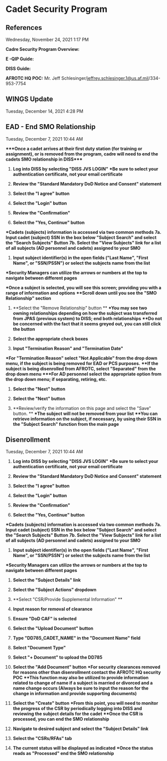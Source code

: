 # Cadet Security Program  

## References
Wednesday, November 24, 2021	1:17 PM

**Cadre Security Program Overview:**

**E -QIP Guide:**

**DISS Guide:**

**AFROTC HQ POC:**
Mr. Jeff Schlesinger/jeffrey.schlesinger.1@us.af.mil/334-953-7754

## WINGS Update
Tuesday, December 14, 2021	4:28 PM

## EAD - End SMO Relationship
Tuesday, December 7, 2021	10:44 AM

**\*\*\*Once a cadet arrives at their first duty station (for training or assignment), or  is removed from the program, cadre will need to end the cadets SMO  relationship in DISS\*\*\***

1. **Log into DISS by selecting "DISS JVS LOGIN"**
	**\*Be sure to select your authentication certificate, not your email certificate**

1. **Review the "Standard Mandatory DoD Notice and Consent" statement**

1. **Select the "I agree" button**

1. **Select the "Login" button**

1. **Review the "Confirmation"**
   
2. **Select the "Yes, Continue" button**
![]()

**\*Cadets (subjects) information is accessed via two common methods**
**7a. Input cadet (subject) SSN in the box below "Subject Search" and select the  "Search Subjects" Button**
**7b. Select the "View Subjects" link for a list of all subjects (AD personnel and  cadets) assigned to your SMO**

1. **Input subject identifier(s) in the open fields ("Last Name", "First Name", or  "SSN/PSSN") or select the subjects name from the list**	

**\*Security Managers can utilize the arrows or numbers at the top to  navigate between different pages**

**\*Once a subject is selected, you will see this screen; providing you with a range  of information and options**
**\*\*Scroll down until you see the "SMO Relationship" section**
![]()

1. **Select the "Remove Relationship" button **
	**\*You may see two owning relationships depending on how the subject was  transferred from JPAS (previous system) to DISS; end both relationships**
	**\*\*Do not be concerned with the fact that it seems greyed out, you can still  click the button**
![]()

1. **Select the appropriate check boxes**
   
2. **Input "Termination Reason" and "Termination Date"**

**\*For "Termination Reason" select "Not Applicable" from the drop down  menu, if the subject is being removed for EAD or PCS purposes.**
**\*\*If the subject is being disenrolled from AFROTC, select "Separated" from  the drop down menu**
**\*\*\*For AD personnel select the appropriate option from the drop down  menu; if separating, retiring, etc.**

1. **Select the "Next" button**

1. **Select the "Next" button**

1. **Review/verify the information on this page and select the "Save" button. **
	**\*The subject will not be removed from your list**
	**\*\*You can retrieve information on the subject, if necessary, by using their  SSN in the "Subject Search" function from the main page**

## Disenrollment
Tuesday, December 7, 2021	10:44 AM

1. **Log into DISS by selecting "DISS JVS LOGIN"**
	**\*Be sure to select your authentication certificate, not your email certificate**

1. **Review the "Standard Mandatory DoD Notice and Consent" statement**
   
2. **Select the "I agree" button**
![]()
1. **Select the "Login" button**

2. **Review the "Confirmation"**
   
3. **Select the "Yes, Continue" button**
![]()

**\*Cadets (subjects) information is accessed via two common methods**
**7a. Input cadet (subject) SSN in the box below "Subject Search" and select the  "Search Subjects" Button**
**7b. Select the "View Subjects" link for a list of all subjects (AD personnel and  cadets) assigned to your SMO**

1. **Input subject identifier(s) in the open fields ("Last Name", "First Name", or  "SSN/PSSN") or select the subjects name from the list**	

**\*Security Managers can utilize the arrows or numbers at the top to  navigate between different pages**

1. **Select the "Subject Details" link**

1. **Select the "Subject Actions" dropdown**
   
2. **Select "CSR/Provide Supplemental Information" **
![]()

1. **Input reason for removal of clearance**
   
2. **Ensure "DoD CAF" is selected**
   
3. **Select the "Upload Document" button**

4. **Type "DD785\_CADET\_NAME" in the "Document Name" field**
   
5. **Select "Document Type"**	

6. **Select "+ Document" to upload the DD785**
   
7. **Select the "Add Document" button**
	**\*For security clearances removed for reasons other than disenrollment  contact the AFROTC HQ security POC**
	**\*\*This function may also be utilized to provide information related to  change of name if a subject is married or divorced and a name change  occurs (Always be sure to input the reason for the change in information  and provide supporting documents)**

1. **Select the "Create" button**
	**\*From this point, you will need to monitor the progress of the CSR by  periodically logging into DISS and reviewing the subject details for the  cadet**
	**\*\*Once the CSR is processed, you can end the SMO relationship**
![]()
1. **Navigate to desired subject and select the "Subject Details" link**

1. **Select the "CSRs/RFAs" tab**
![]()
1. **The current status will be displayed as indicated**
	**\*Once the status reads as "Processed" end the SMO relationship**